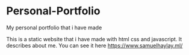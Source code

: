 # Personal-Portfolio
My personal portfolio that i have made


This is a static website that i have made with html css and javascript.
It describes about me.
You can see it here
https://www.samuelhaylay.ml/
